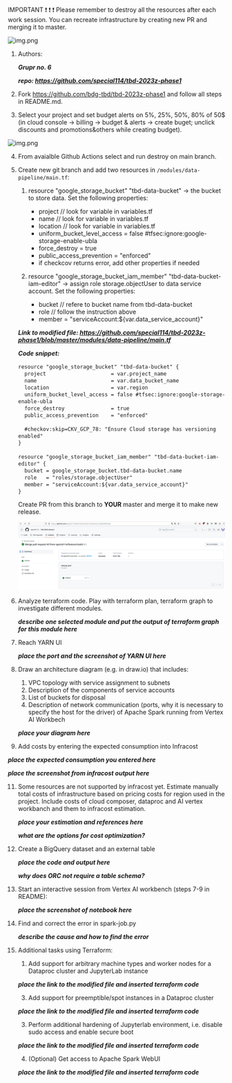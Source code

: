 IMPORTANT ❗ ❗ ❗ Please remember to destroy all the resources after each work session. You can recreate infrastructure by creating new PR and merging it to master.
  
![img.png](doc/figures/destroy.png)


1. Authors:

   ***Grupr no. 6***

   ***repo: https://github.com/special114/tbd-2023z-phase1***
   
2. Fork https://github.com/bdg-tbd/tbd-2023z-phase1 and follow all steps in README.md.

3. Select your project and set budget alerts on 5%, 25%, 50%, 80% of 50$ (in cloud console -> billing -> budget & alerts -> create buget; unclick discounts and promotions&others while creating budget).

  ![img.png](doc/figures/discounts.png)

4. From avaialble Github Actions select and run destroy on main branch.

5. Create new git branch and add two resources in ```/modules/data-pipeline/main.tf```:
    1. resource "google_storage_bucket" "tbd-data-bucket" -> the bucket to store data. Set the following properties:
        * project  // look for variable in variables.tf
        * name  // look for variable in variables.tf
        * location // look for variable in variables.tf
        * uniform_bucket_level_access = false #tfsec:ignore:google-storage-enable-ubla
        * force_destroy               = true
        * public_access_prevention    = "enforced"
        * if checkcov returns error, add other properties if needed
       
    2. resource "google_storage_bucket_iam_member" "tbd-data-bucket-iam-editor" -> assign role storage.objectUser to data service account. Set the following properties:
        * bucket // refere to bucket name from tbd-data-bucket
        * role   // follow the instruction above
        * member = "serviceAccount:${var.data_service_account}"

    ***Link to modified file: https://github.com/special114/tbd-2023z-phase1/blob/master/modules/data-pipeline/main.tf***
   
    ***Code snippet:***
   ```
   resource "google_storage_bucket" "tbd-data-bucket" {
     project                     = var.project_name
     name                        = var.data_bucket_name
     location                    = var.region
     uniform_bucket_level_access = false #tfsec:ignore:google-storage-enable-ubla
     force_destroy               = true
     public_access_prevention    = "enforced"

     #checkov:skip=CKV_GCP_78: "Ensure Cloud storage has versioning enabled"
   }
   
   resource "google_storage_bucket_iam_member" "tbd-data-bucket-iam-editor" {
     bucket = google_storage_bucket.tbd-data-bucket.name
     role   = "roles/storage.objectUser"
     member = "serviceAccount:${var.data_service_account}"
   }
   ```

    Create PR from this branch to **YOUR** master and merge it to make new release. 
    
    ![img.png](doc/figures/task_5_release.png)
    

7. Analyze terraform code. Play with terraform plan, terraform graph to investigate different modules.

    ***describe one selected module and put the output of terraform graph for this module here***
   
8. Reach YARN UI
   
   ***place the port and the screenshot of YARN UI here***
   
9. Draw an architecture diagram (e.g. in draw.io) that includes:
    1. VPC topology with service assignment to subnets
    2. Description of the components of service accounts
    3. List of buckets for disposal
    4. Description of network communication (ports, why it is necessary to specify the host for the driver) of Apache Spark running from Vertex AI Workbech
  
    ***place your diagram here***

10. Add costs by entering the expected consumption into Infracost

   ***place the expected consumption you entered here***

   ***place the screenshot from infracost output here***

11. Some resources are not supported by infracost yet. Estimate manually total costs of infrastructure based on pricing costs for region used in the project. Include costs of cloud composer, dataproc and AI vertex workbanch and them to infracost estimation.

    ***place your estimation and references here***

    ***what are the options for cost optimization?***
    
12. Create a BigQuery dataset and an external table
    
    ***place the code and output here***
   
    ***why does ORC not require a table schema?***
  
13. Start an interactive session from Vertex AI workbench (steps 7-9 in README):

    ***place the screenshot of notebook here***
   
14. Find and correct the error in spark-job.py

    ***describe the cause and how to find the error***

15. Additional tasks using Terraform:

    1. Add support for arbitrary machine types and worker nodes for a Dataproc cluster and JupyterLab instance

    ***place the link to the modified file and inserted terraform code***
    
    3. Add support for preemptible/spot instances in a Dataproc cluster

    ***place the link to the modified file and inserted terraform code***
    
    3. Perform additional hardening of Jupyterlab environment, i.e. disable sudo access and enable secure boot
    
    ***place the link to the modified file and inserted terraform code***

    4. (Optional) Get access to Apache Spark WebUI

    ***place the link to the modified file and inserted terraform code***
